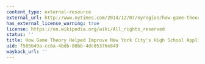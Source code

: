 ```yaml
---
content_type: external-resource
external_url: http://www.nytimes.com/2014/12/07/nyregion/how-game-theory-helped-improve-new-york-city-high-school-application-process.html?_r=0
has_external_license_warning: true
license: https://en.wikipedia.org/wiki/All_rights_reserved
status: ''
title: How Game Theory Helped Improve New York City's High School Application Process
uid: f585b49a-cc8a-4bdb-80bb-4dc05376e849
wayback_url: ''
---
```

